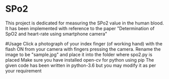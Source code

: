 # SPo2
This project is dedicated for measuring the SPo2 value in the human blood. It has been implemented with reference to the paper "Determination of SpO2 and heart-rate using smartphone camera"

#Usage
Click a photograph of your index finger (of working hand) with the flash ON from your camera with fingers pressing the camera.
Rename the image to be "sample.jpg" and place it into the folder where spo2.py is placed
Make sure you have installed open-cv for python using pip
The given code has been written in python-3.6 but you may modify it as per your requirement
